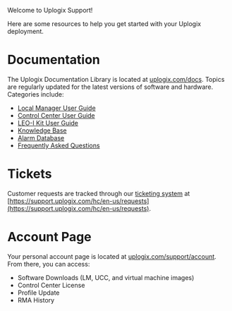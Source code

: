 <!-- 5.4 -->

Welcome to Uplogix Support!

Here are some resources to help you get started with your Uplogix deployment.

# Documentation

The Uplogix Documentation Library is located at [uplogix.com/docs](http://uplogix.com/docs). Topics are regularly updated for the latest versions of software and hardware. Categories include:

* [Local Manager User Guide](http://uplogix.com/docs/local-manager-user-guide/)
* [Control Center User Guide](http://uplogix.com/docs/control-center-user-guide/)
* [LEO-I Kit User Guide](http://uplogix.com/docs/leo-kit-user-guide/)
* [Knowledge Base](http://uplogix.com/docs/knowledge-base/)
* [Alarm Database](http://uplogix.com/docs/alarm-database/)
* [Frequently Asked Questions](http://uplogix.com/docs/faq/)

# Tickets

Customer requests are tracked through our [ticketing system](https://support.uplogix.com/hc/en-us/requests) at [https://support.uplogix.com/hc/en-us/requests](https://support.uplogix.com/hc/en-us/requests).

# Account Page

Your personal account page is located at [uplogix.com/support/account](https://uplogix.com/support/account/). From there, you can access:

* Software Downloads (LM, UCC, and virtual machine images)
* Control Center License
* Profile Update
* RMA History
